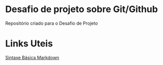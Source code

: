 # Desafio de projeto sobre Git/Github
Repositório criado para o Desafio de Projeto

# Links Uteis 
[Sintaxe Básica Markdown](https://www.markdownguide.org/)
